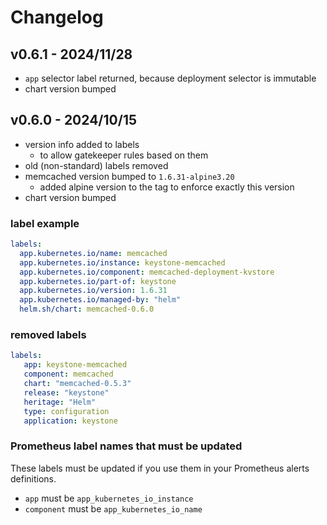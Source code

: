 # Changelog

## v0.6.1 - 2024/11/28
* `app` selector label returned, because deployment selector is immutable
* chart version bumped

## v0.6.0 - 2024/10/15
* version info added to labels
  * to allow gatekeeper rules based on them
* old (non-standard) labels removed
* memcached version bumped to `1.6.31-alpine3.20`
  * added alpine version to the tag to enforce exactly this version
* chart version bumped

### label example
```yaml
labels:
  app.kubernetes.io/name: memcached
  app.kubernetes.io/instance: keystone-memcached
  app.kubernetes.io/component: memcached-deployment-kvstore
  app.kubernetes.io/part-of: keystone
  app.kubernetes.io/version: 1.6.31
  app.kubernetes.io/managed-by: "helm"
  helm.sh/chart: memcached-0.6.0
```
### removed labels
```yaml
labels:
   app: keystone-memcached
   component: memcached
   chart: "memcached-0.5.3"
   release: "keystone"
   heritage: "Helm"
   type: configuration
   application: keystone
```
### Prometheus label names that must be updated
These labels must be updated if you use them in your Prometheus alerts definitions.
- `app` must be `app_kubernetes_io_instance`
- `component` must be `app_kubernetes_io_name`
